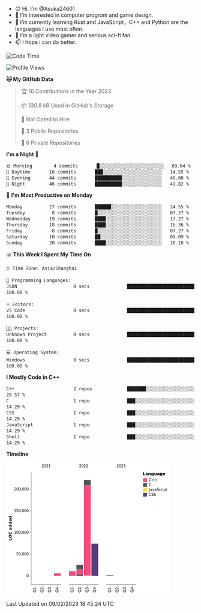 - 😊 Hi, I’m @Asuka24601
- 👀 I’m interested in computer progrom and game design.
- 🌱 I’m currently learning Rust and JavaScript，C++ and Python are the languages I use most often.
- 💞️ I’m a light video gamer and serious sci-fi fan.
- 📫 I hope i can do better.

<!--START_SECTION:waka-->
![Code Time](http://img.shields.io/badge/Code%20Time-343%20hrs%203%20mins-blue)

![Profile Views](http://img.shields.io/badge/Profile%20Views-0-blue)

**🐱 My GitHub Data** 

> 🏆 16 Contributions in the Year 2023
 > 
> 📦 130.8 kB Used in GitHub's Storage 
 > 
> 🚫 Not Opted to Hire
 > 
> 📜 3 Public Repositories 
 > 
> 🔑 6 Private Repositories  
 > 
**I'm a Night 🦉** 

```text
🌞 Morning        4 commits       █░░░░░░░░░░░░░░░░░░░░░░░░   03.64 % 
🌆 Daytime       16 commits       ███░░░░░░░░░░░░░░░░░░░░░░   14.55 % 
🌃 Evening       44 commits       ██████████░░░░░░░░░░░░░░░   40.00 % 
🌙 Night         46 commits       ██████████░░░░░░░░░░░░░░░   41.82 % 

```
📅 **I'm Most Productive on Monday** 

```text
Monday          27 commits       ██████░░░░░░░░░░░░░░░░░░░   24.55 % 
Tuesday          8 commits       █░░░░░░░░░░░░░░░░░░░░░░░░   07.27 % 
Wednesday       19 commits       ████░░░░░░░░░░░░░░░░░░░░░   17.27 % 
Thursday        18 commits       ████░░░░░░░░░░░░░░░░░░░░░   16.36 % 
Friday           8 commits       █░░░░░░░░░░░░░░░░░░░░░░░░   07.27 % 
Saturday        10 commits       ██░░░░░░░░░░░░░░░░░░░░░░░   09.09 % 
Sunday          20 commits       ████░░░░░░░░░░░░░░░░░░░░░   18.18 % 

```


📊 **This Week I Spent My Time On** 

```text
⌚︎ Time Zone: Asia/Shanghai

💬 Programming Languages: 
JSON                     0 secs              █████████████████████████   100.00 % 

🔥 Editors: 
VS Code                  0 secs              █████████████████████████   100.00 % 

🐱‍💻 Projects: 
Unknown Project          0 secs              █████████████████████████   100.00 % 

💻 Operating System: 
Windows                  0 secs              █████████████████████████   100.00 % 

```

**I Mostly Code in C++** 

```text
C++                      2 repos             ███████░░░░░░░░░░░░░░░░░░   28.57 % 
C                        1 repo              ███░░░░░░░░░░░░░░░░░░░░░░   14.29 % 
CSS                      1 repo              ███░░░░░░░░░░░░░░░░░░░░░░   14.29 % 
JavaScript               1 repo              ███░░░░░░░░░░░░░░░░░░░░░░   14.29 % 
Shell                    1 repo              ███░░░░░░░░░░░░░░░░░░░░░░   14.29 % 

```


**Timeline**

![Chart not found](https://raw.githubusercontent.com/Asuka24601/Asuka24601/main/charts/bar_graph.png) 


 Last Updated on 09/02/2023 18:45:24 UTC
<!--END_SECTION:waka-->
